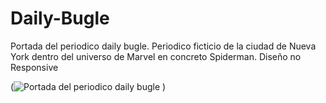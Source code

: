 # Daily-Bugle

Portada del periodico daily bugle.
Periodico ficticio de la ciudad de Nueva York dentro del universo de Marvel en concreto Spiderman. Diseño no Responsive

(![Portada del periodico daily bugle](https://user-images.githubusercontent.com/78306247/186900880-a67f9d2f-8818-406f-a909-3bc0ace3e4cf.png)
)
